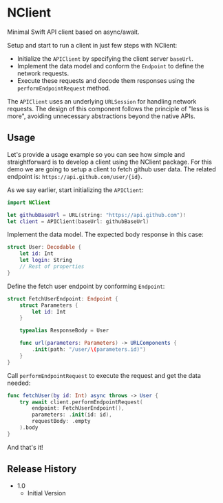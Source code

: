 # NClient

Minimal Swift API client based on async/await.

Setup and start to run a client in just few steps with NClient:
* Initialize the `APIClient` by specifying the client server `baseUrl`.
* Implement the data model and conform the `Endpoint` to define the network requests.
* Execute these requests and decode them responses using the `performEndpointRequest` method.

The `APIClient` uses an underlying `URLSession` for handling network requests. The design of this component follows the principle of "less is more", avoiding unnecessary abstractions beyond the native APIs.

## Usage

Let's provide a usage example so you can see how simple and straightforward is to develop a client using the NClient package. For this demo we are going to setup a client to fetch github user data. The related endpoint is: `https://api.github.com/user/{id}`.

As we say earlier, start initializing the `APIClient`:

```swift
import NClient

let githubBaseUrl = URL(string: "https://api.github.com")!
let client = APIClient(baseUrl: githubBaseUrl)
```

Implement the data model. The expected body response in this case:

```swift
struct User: Decodable {
    let id: Int
    let login: String
    // Rest of properties
}
```

Define the fetch user endpoint by conforming `Endpoint`:
```swift
struct FetchUserEndpoint: Endpoint {
    struct Parameters {
        let id: Int
    }

    typealias ResponseBody = User

    func url(parameters: Parameters) -> URLComponents {
        .init(path: "/user/\(parameters.id)")
    }
}
```

Call `performEndpointRequest` to execute the request and get the data needed:
```swift
func fetchUser(by id: Int) async throws -> User {
    try await client.performEndpointRequest(
        endpoint: FetchUserEndpoint(),
        parameters: .init(id: id),
        requestBody: .empty
    ).body
}
```

And that's it!

## Release History

* 1.0
    * Initial Version
